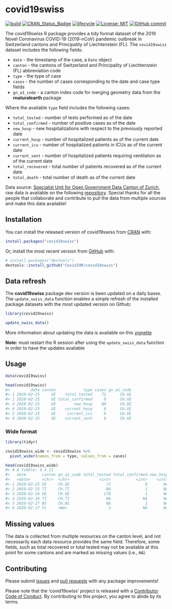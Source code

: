 
<!-- README.md is generated from README.Rmd. Please edit that file -->

# covid19swiss

<!-- badges: start -->

[![build](https://github.com/covid19r/covid19swiss/workflows/build/badge.svg?branch=master)](https://github.com/covid19r/covid19swiss/actions?query=workflow%3Abuild)
[![CRAN\_Status\_Badge](https://www.r-pkg.org/badges/version/covid19swiss)](https://cran.r-project.org/package=covid19swiss)
[![lifecycle](https://img.shields.io/badge/lifecycle-experimental-orange.svg)](https://www.tidyverse.org/lifecycle/#experimental)
[![License:
MIT](https://img.shields.io/badge/License-MIT-blue.svg)](https://opensource.org/licenses/MIT)
[![GitHub
commit](https://img.shields.io/github/last-commit/covid19r/covid19swiss)](https://github.com/covid19r/covid19swiss/commit/master)
<!-- badges: end -->

The covid19swiss R package provides a tidy format dataset of the 2019
Novel Coronavirus COVID-19 (2019-nCoV) pandemic outbreak in Switzerland
cantons and Principality of Liechtenstein (FL). The `covid19swiss`
dataset includes the following fields:

  - `date` - the timestamp of the case, a `Date` object
  - `canton` - the cantons of Switzerland and Principality of
    Liechtenstein (FL) abbreviation code
  - `type` - the type of case
  - `cases` - the number of cases corresponding to the date and case
    type fields
  - `gn_a1_code` - a canton index code for merging geometry data from
    the **rnaturalearth** package

Where the available `type` field includes the following cases:

  - `total_tested` - number of tests performed as of the date
  - `total_confirmed` - number of positive cases as of the date
  - `new_hosp` - new hospitalizations with respect to the previously
    reported date
  - `current_hosp` - number of hospitalized patients as of the current
    date
  - `current_icu` - number of hospitalized patients in ICUs as of the
    current date
  - `current_vent` - number of hospitalized patients requiring
    ventilation as of the current date
  - `total_recovered` - total number of patients recovered as of the
    current date
  - `total_death` - total number of death as of the current date

Data source: [Specialist Unit for Open Government Data Canton of
Zurich](http://open.zh.ch/internet/justiz_inneres/ogd/de/daten.html),
raw data is available on the following
[repository](https://github.com/openZH/covid_19). Special thanks for all
the people that collaborate and contribute to pull the data from
multiple sources and make this data available\!

## Installation

You can install the released version of covid19swiss from
[CRAN](https://cran.r-project.org/web/packages/covid19swiss/index.html)
with:

``` r
install.packages("covid19swiss")
```

Or, install the most recent version from
[GitHub](https://github.com/Covid19R/covid19swiss) with:

``` r
# install.packages("devtools")
devtools::install_github("Covid19R/covid19swiss")
```

## Data refresh

The **covid19swiss** package dev version is been updated on a daily
bases. The `update_swiss_data` function enables a simple refresh of the
installed package datasets with the most updated version on Github:

``` r
library(covid19swiss)

update_swiss_data()
```

More information about updating the data is available on this
[vignette](https://covid19r.github.io/covid19swiss/articles/update_the_data.html)

**Note:** must restart the R session after using the `update_swiss_data`
function in order to have the updates available

## Usage

``` r
data(covid19swiss)

head(covid19swiss)
#>         date canton            type cases gn_a1_code
#> 1 2020-02-25     GE    total_tested    72      CH.GE
#> 2 2020-02-25     GE total_confirmed     0      CH.GE
#> 3 2020-02-25     GE        new_hosp    NA      CH.GE
#> 4 2020-02-25     GE    current_hosp     0      CH.GE
#> 5 2020-02-25     GE     current_icu     0      CH.GE
#> 6 2020-02-25     GE    current_vent     0      CH.GE
```

### Wide format

``` r
library(tidyr)

covid19swiss_wide <- covid19swiss %>% 
  pivot_wider(names_from = type, values_from = cases)

head(covid19swiss_wide)
#> # A tibble: 6 x 11
#>   date       canton gn_a1_code total_tested total_confirmed new_hosp current_hosp current_icu current_vent total_recovered total_death
#>   <date>     <chr>  <chr>             <int>           <int>    <int>        <int>       <int>        <int>           <int>       <int>
#> 1 2020-02-25 GE     CH.GE                72               0       NA            0           0            0              NA          NA
#> 2 2020-02-25 TI     CH.TI                NA               1       NA           NA          NA           NA              NA          NA
#> 3 2020-02-26 GE     CH.GE               178               1       NA            1           0            0              NA          NA
#> 4 2020-02-26 TI     CH.TI                NA              NA       NA           NA          NA           NA              NA          NA
#> 5 2020-02-27 BS     CH.BS                NA               1       NA           NA          NA           NA              NA          NA
#> 6 2020-02-27 FL     <NA>                  3              NA       NA           NA          NA           NA              NA          NA
```

## Missing values

The data is collected from multiple resources on the canton level, and
not necessarily each data resource provides the same field. Therefore,
some fields, such as total recovered or total tested may not be
available at this point for some cantons and are marked as missing
values (i.e., `NA`).

## Contributing

Please submit [issues](https://github.com/Covid19R/covid19swiss/issues)
and [pull requests](https://github.com/Covid19R/covid19swiss/pulls) with
any package improvements\!

Please note that the ‘covid19swiss’ project is released with a
[Contributor Code of
Conduct](https://github.com/Covid19R/covid19swiss/blob/master/CODE_OF_CONDUCT.md).
By contributing to this project, you agree to abide by its terms.
